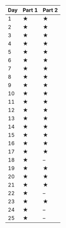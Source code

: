 | Day | Part 1 | Part 2 |
| --- | --- | --- |
|  1  | &#x2605; | &#x2605; |
|  2  | &#x2605; | &#x2605; |
|  3  | &#x2605; | &#x2605; |
|  4  | &#x2605; | &#x2605; |
|  5  | &#x2605; | &#x2605; |
|  6  | &#x2605; | &#x2605; |
|  7  | &#x2605; | &#x2605; |
|  8  | &#x2605; | &#x2605; |
|  9  | &#x2605; | &#x2605; |
|  10  | &#x2605; | &#x2605; |
|  11  | &#x2605; | &#x2605; |
|  12  | &#x2605; | &#x2605; |
|  13  | &#x2605; | &#x2605; |
|  14  | &#x2605; | &#x2605; |
|  15  | &#x2605; | &#x2605; |
|  16  | &#x2605; | &#x2605; |
|  17  | &#x2605; | &#x2605; |
|  18  | &#x2605; | &ndash; |
|  19  | &#x2605; | &#x2605; |
|  20  | &#x2605; | &#x2605; |
|  21  | &#x2605; | &#x2605; |
|  22  | &#x2605; | &ndash; |
|  23  | &#x2605; | &#x2605; |
|  24  | &#x2605; | &ndash; |
|  25  | &#x2605; | &ndash; |
